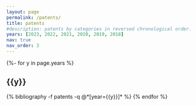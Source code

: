 ```yaml
---
layout: page
permalink: /patents/
title: patents
#description: patents by categories in reversed chronological order.
years: [2023, 2022, 2021, 2020, 2019, 2018]
nav: true
nav_order: 3
---
```

<!-- _pages/patents.md -->

<div class="publications">
{%- for y in page.years %}
  <h2 class="year">{{y}}</h2>
  {% bibliography -f patents -q @*[year={{y}}]* %}
{% endfor %}

</div>
